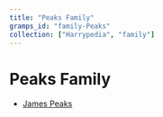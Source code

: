 ```yaml
---
title: "Peaks Family"
gramps_id: "family-Peaks"
collection: ["Harrypedia", "family"]
---
```


# Peaks Family

- [James Peaks](/Harrypedia/people/Peaks/James/)
